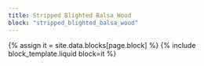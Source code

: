 ```yaml
---
title: Stripped Blighted Balsa Wood
block: "stripped_blighted_balsa_wood"
---
```


{% assign it = site.data.blocks[page.block] %}
{% include block_template.liquid block=it %}

